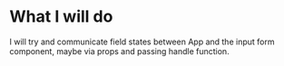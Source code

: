 # What I will do

I will try and communicate field states between App and the input form component, maybe via props and passing handle function.